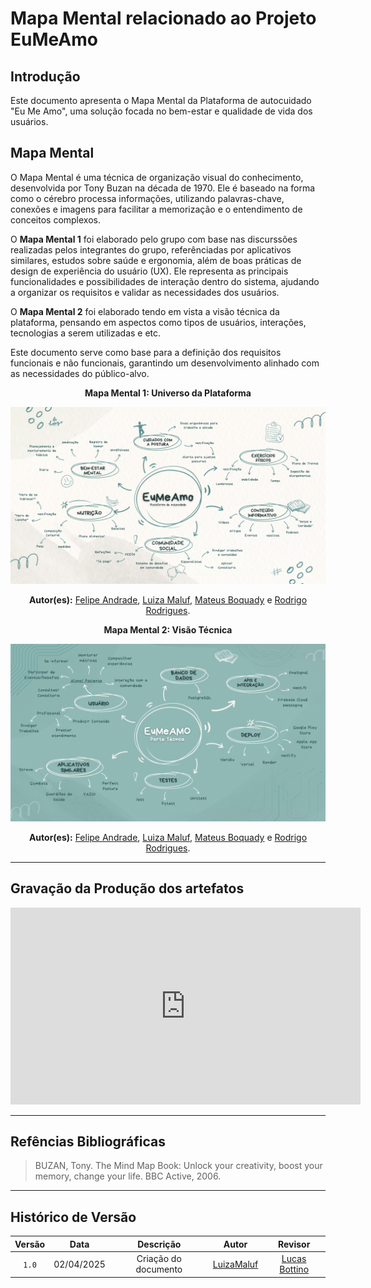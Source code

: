 # __Mapa Mental relacionado ao Projeto EuMeAmo__

## __Introdução__

Este documento apresenta o Mapa Mental da Plataforma de autocuidado "Eu Me Amo", uma solução focada no bem-estar e qualidade de vida dos usuários.

## __Mapa Mental__

O Mapa Mental é uma técnica de organização visual do conhecimento, desenvolvida por Tony Buzan na década de 1970. Ele é baseado na forma como o cérebro processa informações, utilizando palavras-chave, conexões e imagens para facilitar a memorização e o entendimento de conceitos complexos.

O __Mapa Mental 1__ foi elaborado pelo grupo com base nas discurssões realizadas pelos integrantes do grupo,  referênciadas por aplicativos similares, estudos sobre saúde e ergonomia, além de boas práticas de design de experiência do usuário (UX). Ele representa as principais funcionalidades e possibilidades de interação dentro do sistema, ajudando a organizar os requisitos e validar as necessidades dos usuários.

O __Mapa Mental 2__ foi elaborado tendo em vista a visão técnica da plataforma, pensando em aspectos como tipos de usuários, interações, tecnologias a serem utilizadas e etc.

Este documento serve como base para a definição dos requisitos funcionais e não funcionais, garantindo um desenvolvimento alinhado com as necessidades do público-alvo.


<center>

__Mapa Mental 1: Universo da Plataforma__

![Mapa Mental 1](../assets/mapas_mentais/mapamental_EuMeAmo_plataforma_autocuidado.png)

__Autor(es):__ [Felipe Andrade](), [Luiza Maluf](), [Mateus Boquady]() e [Rodrigo Rodrigues]().


__Mapa Mental 2: Visão Técnica__

![Mapa Mental 2](../assets/mapas_mentais/mapamental_EuMeAmo_parte_tecnica.png)

__Autor(es):__ [Felipe Andrade](), [Luiza Maluf](), [Mateus Boquady]() e [Rodrigo Rodrigues]().

</center>

---

## __Gravação da Produção dos artefatos__

<center>

<iframe width="560" height="315" src="https://www.youtube.com/embed/pXK2Iw8Cnv0?si=oW9xlyzNsnXVPXlI" title="YouTube video player" frameborder="0" allow="accelerometer; autoplay; clipboard-write; encrypted-media; gyroscope; picture-in-picture; web-share" referrerpolicy="strict-origin-when-cross-origin" allowfullscreen></iframe>

</center>

---

## __Refências Bibliográficas__

> BUZAN, Tony. The Mind Map Book: Unlock your creativity, boost your memory, change your life. BBC Active, 2006.

---

## Histórico de Versão

| Versão | Data | Descrição | Autor | Revisor
|:-:|:-:|:-:|:-:|:-:|
|`1.0`| 02/04/2025 | Criação do documento| [LuizaMaluf](https://github.com/LuizaMaluf)| [Lucas Bottino]() |
